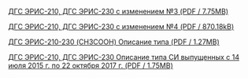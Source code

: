 [ДГС ЭРИС-210, ДГС ЭРИС-230 с изменением №3 (PDF / 7.75MB)](https://eriskip.com/uploads/files/ru/9/256/ot-k-sertifikatu-ot-13-09-2021.pdf)

[ДГС ЭРИС-210, ДГС ЭРИС-230 с изменением №4 (PDF / 870.18kB)](https://eriskip.com/uploads/files/ru/9/522/dgs-eris-210-dgs-eris-230-s-izmeneniem-no4.pdf)

[ДГС ЭРИС-210-230 (CH3COOH) Описание типа (PDF / 1.27MB)](https://eriskip.com/uploads/files/ru/9/176/2018-73370-18.pdf)

[ДГС ЭРИС-210, ДГС ЭРИС-230 Описание типа СИ выпущенных с 14 июля 2015 г. по 22 октября 2017 г. (PDF / 1.75MB)](https://eriskip.com/uploads/files/ru/9/389/61055-15-pis-mo.pdf)

